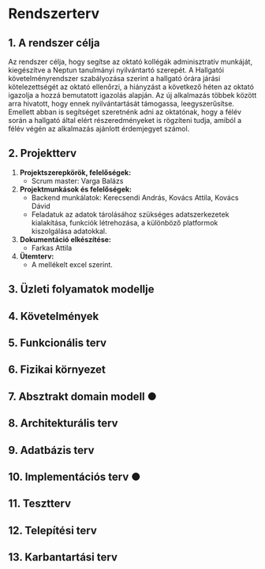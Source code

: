 # Rendszerterv
## 1.	A rendszer célja
Az rendszer célja, hogy segítse az oktató kollégák adminisztratív munkáját, kiegészítve a Neptun tanulmányi nyilvántartó szerepét. A Hallgatói követelményrendszer szabályozása szerint a hallgató órára járási kötelezettségét az oktató ellenőrzi, a hiányzást a következő héten az oktató igazolja a hozzá bemutatott igazolás alapján. Az új alkalmazás többek között arra hivatott, hogy ennek nyilvántartását támogassa, leegyszerűsítse. Emellett abban is segítséget szeretnénk adni az oktatónak, hogy a félév során a hallgató által elért részeredményeket is rögzíteni tudja, amiból a félév végén az alkalmazás ajánlott érdemjegyet számol. 
## 2.	Projektterv

1. **Projektszerepkörök, felelőségek:**
   - Scrum master: Varga Balázs
2. **Projektmunkások és felelőségek:**
   - Backend munkálatok: Kerecsendi András, Kovács Attila, Kovács Dávid
   - Feladatuk az adatok tárolásához szükséges adatszerkezetek kialakítása, funkciók létrehozása, a különböző platformok kiszolgálása adatokkal.
3. **Dokumentáció elkészítése:**
   - Farkas Attila
4. **Ütemterv:**
   - A mellékelt excel szerint.

## 3. Üzleti folyamatok modellje


## 4. Követelmények

## 5. Funkcionális terv

## 6. Fizikai környezet

## 7. Absztrakt domain modell ● 

## 8. Architekturális terv 

## 9. Adatbázis terv

## 10. Implementációs terv ●

## 11. Tesztterv

## 12. Telepítési terv

## 13. Karbantartási terv


